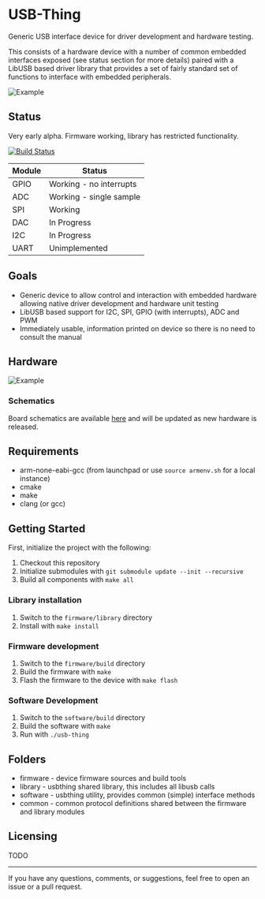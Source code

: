 # USB-Thing

Generic USB interface device for driver development and hardware testing.  

This consists of a hardware device with a number of common embedded interfaces exposed (see status section for more details) paired with a LibUSB based driver library that provides a set of fairly standard set of functions to interface with embedded peripherals.

![Example](https://raw.github.com/ryankurte/usb-thing/gh-pages/assets/01.jpg)

## Status
Very early alpha. Firmware working, library has restricted functionality.

[![Build Status](https://api.travis-ci.org/ryankurte/USB-Thing.svg)](https://travis-ci.org/ryankurte/USB-Thing)

| Module | Status                   |
|--------|--------------------------|
|GPIO    |Working - no interrupts   |
|ADC     |Working - single sample   |
|SPI     |Working                   |
|DAC     |In Progress               |
|I2C     |In Progress               |
|UART    |Unimplemented             |

## Goals

 - Generic device to allow control and interaction with embedded hardware allowing native driver development and hardware unit testing
 - LibUSB based support for I2C, SPI, GPIO (with interrupts), ADC and PWM
 - Immediately usable, information printed on device so there is no need to consult the manual

## Hardware

![Example](https://raw.github.com/ryankurte/usb-thing/gh-pages/assets/03.png)

### Schematics
Board schematics are available [here](https://raw.github.com/ryankurte/usb-thing/gh-pages/assets/usb-thing-v0.2.0.pdf) and will be updated as new hardware is released.


## Requirements

* arm-none-eabi-gcc (from launchpad or use `source armenv.sh` for a local instance)
* cmake
* make
* clang (or gcc)

## Getting Started

First, initialize the project with the following:

1. Checkout this repository
2. Initialize submodules with `git submodule update --init --recursive`
3. Build all components with `make all`

### Library installation

1. Switch to the `firmware/library` directory
2. Install with `make install`

### Firmware development

1. Switch to the `firmware/build` directory
2. Build the firmware with `make`
3. Flash the firmware to the device with `make flash`

### Software Development

1. Switch to the `software/build` directory
2. Build the software with `make`
3. Run with `./usb-thing`


## Folders

* firmware - device firmware sources and build tools
* library - usbthing shared library, this includes all libusb calls
* software - usbthing utility, provides common (simple) interface methods
* common - common protocol definitions shared between the firmware and library modules

## Licensing
TODO

--------
If you have any questions, comments, or suggestions, feel free to open an issue or a pull request.  
